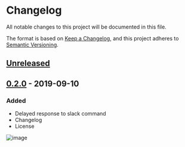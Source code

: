 # Changelog

All notable changes to this project will be documented in this file.

The format is based on [Keep a Changelog](https://keepachangelog.com/en/1.0.0/),
and this project adheres to [Semantic Versioning](https://semver.org/spec/v2.0.0.html).

## [Unreleased]

## [0.2.0] - 2019-09-10

### Added

- Delayed response to slack command
- Changelog
- License

![image](https://user-images.githubusercontent.com/16056918/64565530-a5957c00-d35c-11e9-9fbe-a42b6efc0090.png)

[Unreleased]: https://github.com/strdr4605/memo-bot/compare/v0.2.0...HEAD
[0.2.0]: https://github.com/strdr4605/memo-bot/releases/tag/v0.2.0
